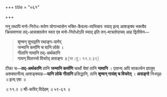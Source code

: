 +++
title = "०६१"

+++

ननु तथापि मनो-निरोध-रूपेण योगाभ्यासेन भक्ति-कैवल्य-व्यभिचारः स्याद् इत्य् आशङ्क्य भक्त्यैव क्रियमाणया तद्-आसक्तत्वेन स्वत एव मनो-निरोधोऽपि स्याद् इति तन्-मात्रतोपायम् आह द्वितीयेन—


> **शृण्वन् सुभद्राणि रथाङ्ग-पाणेर्**   
> **जन्मानि कर्माणि च यानि लोके ।**  
> **गीतानि नामानि तद्-अर्थकानि**  
> **गायन् विलज्जो विचरेद् असङ्गः ॥** [भा।पु। ११.२.३९]

टीका च—**तद्-अर्थकाणि** तानि **जन्मानि कर्माणि** चार्थो येषां तानि **नामानि** । एतान्य् अपि साकल्येन ज्ञातुम् अशक्यानीत्य् आशङ्क्याह—**यानि लोके गीतानि** प्रसिद्धानि, तानि **शृण्वन् गायंश् च विचरेत्** । **असङ्गो** निःस्पृहः ॥ इत्य् एषा ॥

॥ ११.२ ॥ श्री-कविर् विदेहम् ॥ ५९-६१ ॥
